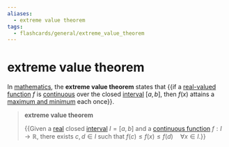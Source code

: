 ```yaml
---
aliases:
  - extreme value theorem
tags:
  - flashcards/general/extreme_value_theorem
---
```


# extreme value theorem

In [mathematics](mathematics.md), the __extreme value theorem__ states that {{if a [real-valued function](real-valued%20function.md) $f$ is [continuous](continuous%20function.md) over the closed [interval](interval%20(mathematics).md) $[a,b]$, then $f(x)$ attains a [maximum and minimum](maximum%20and%20minimum.md) each once}}.

> __extreme value theorem__
>
> {{Given a [real](real%20number.md) closed [interval](interval%20(mathematics).md) $I=[a,b]$ and a [continuous function](continuous%20function.md) $f:I\to\mathbb{R}$, there exists $c,d\in{I}$ such that $f(c)\le{f(x)}\le{f(d)}\quad\forall{x}\in{I}$.}}
